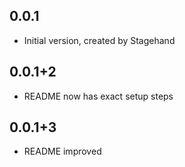 ## 0.0.1

- Initial version, created by Stagehand

## 0.0.1+2

- README now has exact setup steps

## 0.0.1+3

- README improved

